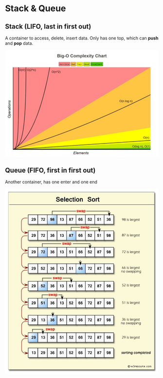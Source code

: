 # Stack & Queue

## Stack \(LIFO, last in first out\)

A container to access, delete, insert data. Only has one top, which can **push** and **pop** data. 

![](../../.gitbook/assets/image%20%2810%29.png)

## Queue \(FIFO, first in first out\)

Another container, has one enter and one end

![](../../.gitbook/assets/image%20%287%29.png)

